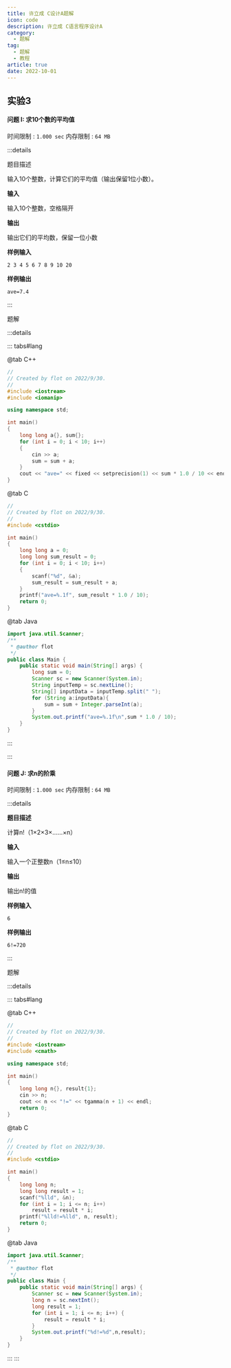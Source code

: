 ```yaml
---
title: 许立成 C设计A题解
icon: code
description: 许立成 C语言程序设计A
category:
  - 题解
tag:
  - 题解
  - 教程
article: true
date: 2022-10-01
---
```


## 实验3

#### 问题 I: 求10个数的平均值

时间限制 : `1.000 sec` 内存限制 : `64 MB`

:::details

题目描述

输入10个整数，计算它们的平均值（输出保留1位小数）。 

**输入**

输入10个整数，空格隔开

**输出**

输出它们的平均数，保留一位小数

**样例输入**

```
2 3 4 5 6 7 8 9 10 20
```

**样例输出**

```
ave=7.4
```
:::

题解

:::details

::: tabs#lang

@tab C++

```cpp
//
// Created by flot on 2022/9/30.
//
#include <iostream>
#include <iomanip>

using namespace std;

int main()
{
    long long a{}, sum{};
    for (int i = 0; i < 10; i++)
    {
        cin >> a;
        sum = sum + a;
    }
    cout << "ave=" << fixed << setprecision(1) << sum * 1.0 / 10 << endl;
}
```

@tab C

```c
//
// Created by flot on 2022/9/30.
//
#include <cstdio>

int main()
{
    long long a = 0;
    long long sum_result = 0;
    for (int i = 0; i < 10; i++)
    {
        scanf("%d", &a);
        sum_result = sum_result + a;
    }
    printf("ave=%.1f", sum_result * 1.0 / 10);
    return 0;
}
```

@tab Java

```java
import java.util.Scanner;
/**
 * @author flot
 */
public class Main {
    public static void main(String[] args) {
        long sum = 0;
        Scanner sc = new Scanner(System.in);
        String inputTemp = sc.nextLine();
        String[] inputData = inputTemp.split(" ");
        for (String a:inputData){
            sum = sum + Integer.parseInt(a);
        }
        System.out.printf("ave=%.1f\n",sum * 1.0 / 10);
    }
}

```

:::

:::


#### 问题 J: 求n的阶乘

时间限制 : `1.000 sec` 内存限制 : `64 MB`

:::details

**题目描述**

计算n!（1×2×3×……×n）

**输入**

输入一个正整数n（1≤n≤10）

**输出**

输出n!的值

**样例输入**

```
6
```

**样例输出**

```
6!=720
```

:::


题解

:::details

::: tabs#lang

@tab C++

```cpp
//
// Created by flot on 2022/9/30.
//
#include <iostream>
#include <cmath>

using namespace std;

int main()
{
    long long n{}, result{1};
    cin >> n;
    cout << n << "!=" << tgamma(n + 1) << endl;
    return 0;
}
```

@tab C

```c
//
// Created by flot on 2022/9/30.
//
#include <cstdio>

int main()
{
    long long n;
    long long result = 1;
    scanf("%lld", &n);
    for (int i = 1; i <= n; i++)
        result = result * i;
    printf("%lld!=%lld", n, result);
    return 0;
}

```

@tab Java

```java
import java.util.Scanner;
/**
 * @author flot
 */
public class Main {
    public static void main(String[] args) {
        Scanner sc = new Scanner(System.in);
        long n = sc.nextInt();
        long result = 1;
        for (int i = 1; i <= n; i++) {
            result = result * i;
        }
        System.out.printf("%d!=%d",n,result);
    }
}

```
:::
:::
